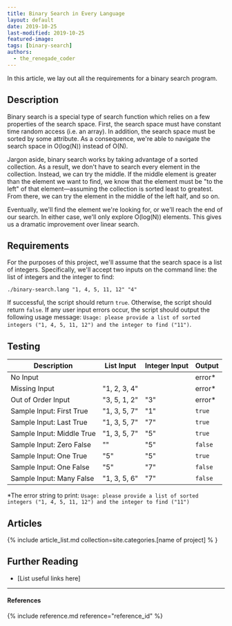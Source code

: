 ```yaml
---
title: Binary Search in Every Language
layout: default
date: 2019-10-25
last-modified: 2019-10-25
featured-image: 
tags: [binary-search]
authors:
  - the_renegade_coder
---
```


In this article, we lay out all the requirements for a binary search program.

## Description

Binary search is a special type of search function which relies on a few properties
of the search space. First, the search space must have constant time random access
(i.e. an array). In addition, the search space must be sorted by some attribute.
As a consequence, we're able to navigate the search space in O(log(N)) instead of
O(N). 

Jargon aside, binary search works by taking advantage of a sorted collection. As a result,
we don't have to search every element in the collection. Instead, we can try the middle.
If the middle element is greater than the element we want to find, we know that the element
must be "to the left" of that element—assuming the collection is sorted least to greatest. 
From there, we can try the element in the middle of the left half, and so on. 

Eventually, we'll find the element we're looking for, or we'll reach the end of our search.
In either case, we'll only explore O(log(N)) elements. This gives us a dramatic improvement
over linear search.

## Requirements

For the purposes of this project, we'll assume that the search space is a list of integers.
Specifically, we'll accept two inputs on the command line: the list of integers and the
integer to find:

```shell
./binary-search.lang "1, 4, 5, 11, 12" "4"
```

If successful, the script should return `true`. Otherwise, the script should return `false`. 
If any user input errors occur, the script should output the following usage message:
`Usage: please provide a list of sorted integers ("1, 4, 5, 11, 12") and the integer to find ("11")`.

## Testing

| Description | List Input | Integer Input | Output |
|-------------|------------|---------------|--------|
| No Input    |            |               | error* |
| Missing Input | "1, 2, 3, 4" | | error* |
| Out of Order Input | "3, 5, 1, 2" | "3" | error* |
| Sample Input: First True | "1, 3, 5, 7" | "1" | `true` |
| Sample Input: Last True | "1, 3, 5, 7" | "7" | `true` |
| Sample Input: Middle True | "1, 3, 5, 7" | "5" | `true` |
| Sample Input: Zero False | "" | "5" | `false` |
| Sample Input: One True | "5" | "5" | `true` |
| Sample Input: One False | "5" | "7" | `false` |
| Sample Input: Many False | "1, 3, 5, 6" | "7" | `false` |

\*The error string to print: `Usage: please provide a list of sorted integers ("1, 4, 5, 11, 12") and the integer to find ("11")`

## Articles

{% include article_list.md collection=site.categories.[name of project] % }

## Further Reading

- [List useful links here]

---

#### References

{% include reference.md reference="reference_id" %}
